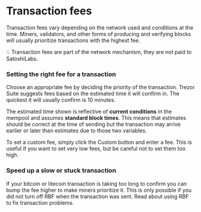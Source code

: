 # Transaction fees

Transaction fees vary depending on the network used and conditions at the time. Miners, validators, and other forms of producing and verifying blocks will usually prioritize transactions with the highest fee.

💡 Transaction fees are part of the network mechanism, they are not paid to SatoshiLabs.

### Setting the right fee for a transaction

Choose an appropriate fee by deciding the priority of the transaction. Trezor Suite suggests fees based on the estimated time it will confirm in. The quickest it will usually confirm is 10 minutes.

The estimated time shown is reflective of **current conditions** in the mempool and assumes **standard block times**. This means that estimates should be correct at the time of sending but the transaction may arrive earlier or later than estimates due to those two variables.

To set a custom fee, simply click the Custom button and enter a fee. This is useful if you want to set very low fees, but be careful not to set them too high.

### Speed up a slow or stuck transaction

If your bitcoin or litecoin transaction is taking too long to confirm you can bump the fee higher to make miners prioritize it. This is only possible if you did not turn off RBF when the transaction was sent. Read about using RBF to fix transaction problems.

